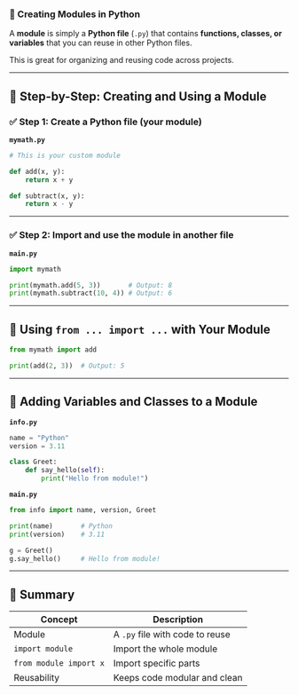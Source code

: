 ### 🧱 Creating Modules in Python

A **module** is simply a **Python file** (`.py`) that contains **functions, classes, or variables** that you can reuse in other Python files.

This is great for organizing and reusing code across projects.

---

## 🔹 Step-by-Step: Creating and Using a Module

### ✅ Step 1: Create a Python file (your module)

**`mymath.py`**

```python
# This is your custom module

def add(x, y):
    return x + y

def subtract(x, y):
    return x - y
```

---

### ✅ Step 2: Import and use the module in another file

**`main.py`**

```python
import mymath

print(mymath.add(5, 3))       # Output: 8
print(mymath.subtract(10, 4)) # Output: 6
```

---

## 🔹 Using `from ... import ...` with Your Module

```python
from mymath import add

print(add(2, 3))  # Output: 5
```

---

## 🔹 Adding Variables and Classes to a Module

**`info.py`**

```python
name = "Python"
version = 3.11

class Greet:
    def say_hello(self):
        print("Hello from module!")
```

**`main.py`**

```python
from info import name, version, Greet

print(name)       # Python
print(version)    # 3.11

g = Greet()
g.say_hello()     # Hello from module!
```

---

## 🧠 Summary

| Concept                | Description                     |
| ---------------------- | ------------------------------- |
| Module                 | A `.py` file with code to reuse |
| `import module`        | Import the whole module         |
| `from module import x` | Import specific parts           |
| Reusability            | Keeps code modular and clean    |

